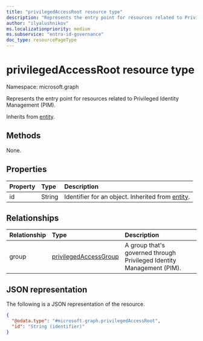```yaml
---
title: "privilegedAccessRoot resource type"
description: "Represents the entry point for resources related to Privileged Identity Management (PIM)."
author: "ilyalushnikov"
ms.localizationpriority: medium
ms.subservice: "entra-id-governance"
doc_type: resourcePageType
---
```


# privilegedAccessRoot resource type

Namespace: microsoft.graph

Represents the entry point for resources related to Privileged Identity Management (PIM).

Inherits from [entity](../resources/entity.md).

## Methods
None.

## Properties
|Property|Type|Description|
|:---|:---|:---|
|id|String|Identifier for an object. Inherited from [entity](../resources/entity.md).|

## Relationships
|Relationship|Type|Description|
|:---|:---|:---|
|group|[privilegedAccessGroup](../resources/privilegedaccessgroup.md)|A group that's governed through Privileged Identity Management (PIM).|

## JSON representation
The following is a JSON representation of the resource.
<!-- {
  "blockType": "resource",
  "keyProperty": "id",
  "@odata.type": "microsoft.graph.privilegedAccessRoot",
  "baseType": "microsoft.graph.entity",
  "openType": false
}
-->
``` json
{
  "@odata.type": "#microsoft.graph.privilegedAccessRoot",
  "id": "String (identifier)"
}
```

